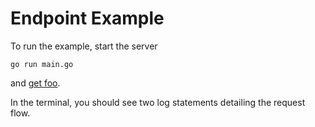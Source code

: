 # Endpoint Example

To run the example, start the server

```
go run main.go
```

and [get foo](http://0.0.0.0:8080/foo).

In the terminal, you should see two log statements detailing the request flow.
